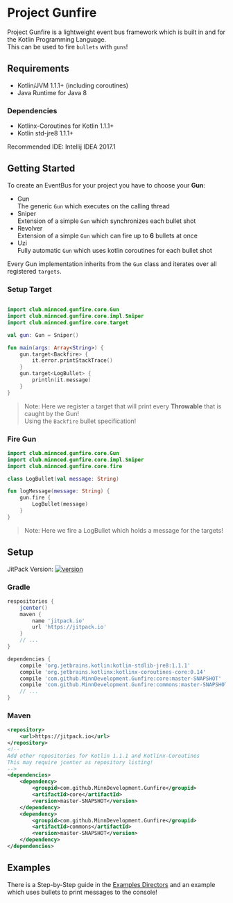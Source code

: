 # Project Gunfire

Project Gunfire is a lightweight event bus framework which is built in and for the Kotlin Programming Language.
<br>This can be used to fire `bullets` with `guns`!

## Requirements

- Kotlin/JVM 1.1.1+ (including coroutines)
- Java Runtime for Java 8

### Dependencies

- Kotlinx-Coroutines for Kotlin 1.1.1+
- Kotlin std-jre8 1.1.1+

Recommended IDE: Intellij IDEA 2017.1

## Getting Started

To create an EventBus for your project you have to choose your **Gun**:

- Gun
    <br>The generic `Gun` which executes on the calling thread
- Sniper
    <br>Extension of a simple `Gun` which synchronizes each bullet shot
- Revolver
    <br>Extension of a simple `Gun` which can fire up to **6** bullets at once
- Uzi
    <br>Fully automatic `Gun` which uses kotlin coroutines for each bullet shot

Every Gun implementation inherits from the `Gun` class and iterates over all registered `targets`.

### Setup Target

```kotlin

import club.minnced.gunfire.core.Gun
import club.minnced.gunfire.core.impl.Sniper
import club.minnced.gunfire.core.target

val gun: Gun = Sniper()

fun main(args: Array<String>) {
    gun.target<Backfire> {
        it.error.printStackTrace()
    }
    gun.target<LogBullet> {
        println(it.message)
    }
}
```

> Note: Here we register a target that will print every **Throwable** that is caught by the Gun!<br>
> Using the `Backfire` bullet specification!

### Fire Gun

```kotlin
import club.minnced.gunfire.core.Gun
import club.minnced.gunfire.core.impl.Sniper
import club.minnced.gunfire.core.fire

class LogBullet(val message: String)

fun logMessage(message: String) {
    gun.fire {
        LogBullet(message)
    }
}
```

> Note: Here we fire a LogBullet which holds a message for the targets!

## Setup

JitPack Version: [ ![version](https://jitpack.io/v/MinnDevelopment/Gunfire.svg) ](https://jitpack.io/#MinnDevelopment/Gunfire)

### Gradle

```gradle
respositories {
    jcenter()
    maven {
        name 'jitpack.io'
        url 'https://jitpack.io'
    }
    // ...
}

dependencies {
    compile 'org.jetbrains.kotlin:kotlin-stdlib-jre8:1.1.1'
    compile 'org.jetbrains.kotlinx:kotlinx-coroutines-core:0.14'
    compile 'com.github.MinnDevelopment.Gunfire:core:master-SNAPSHOT'
    compile 'com.github.MinnDevelopment.Gunfire:commons:master-SNAPSHOT'
    // ...
}
```

### Maven

```xml
<repository>
    <url>https://jitpack.io</url>
</repository>
<!-- 
Add other repositories for Kotlin 1.1.1 and Kotlinx-Coroutines
This may require jcenter as repository listing!
-->
<dependencies>
    <dependency>
        <groupid>com.github.MinnDevelopment.Gunfire</groupid>
        <artifactId>core</artifactId>
        <version>master-SNAPSHOT</version>
    </dependency>
    <dependency>
        <groupid>com.github.MinnDevelopment.Gunfire</groupid>
        <artifactId>commons</artifactId>
        <version>master-SNAPSHOT</version>
    </dependency>
</dependencies>
```

## Examples

There is a Step-by-Step guide in the [Examples Directors](https://github.com/MinnDevelopment/Gunfire/Examples)
and an example which uses bullets to print messages to the console!
